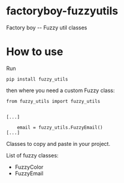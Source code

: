 # factoryboy-fuzzyutils
Factory boy -- Fuzzy util classes

# How to use

Run

```
pip install fuzzy_utils
```

then where you need a custom Fuzzy class:

```
from fuzzy_utils import fuzzy_utils


[...]

	email = fuzzy_utils.FuzzyEmail()
[...]

```

Classes to copy and paste in your project.

List of fuzzy classes:

- FuzzyColor
- FuzzyEmail
